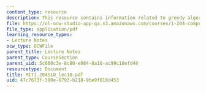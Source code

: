```yaml
---
content_type: resource
description: This resource contains information related to greedy algorithms and knapsack.
file: https://ol-ocw-studio-app-qa.s3.amazonaws.com/courses/1-204-computer-algorithms-in-systems-engineering-spring-2010/47c7673f390e6793b2189be9f018d453_MIT1_204S10_lec10.pdf
file_type: application/pdf
learning_resource_types:
- Lecture Notes
ocw_type: OCWFile
parent_title: Lecture Notes
parent_type: CourseSection
parent_uid: 5c600c3e-8c80-e984-8a10-ac99c18efd48
resourcetype: Document
title: MIT1_204S10_lec10.pdf
uid: 47c7673f-390e-6793-b218-9be9f018d453
---
```

